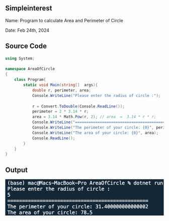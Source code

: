 ## Simpleinterest

Name: Program to calculate Area and Perimeter of Circle

Date: Feb 24th, 2024

## Source Code

```csharp // See https://aka.ms/new-console-template for more information
using System;

namespace AreaOfCircle
{
    class Program{
        static void Main(string[]  args){
            double r, perimeter, area;
            Console.WriteLine("Please enter the radius of circle :");

            r = Convert.ToDouble(Console.ReadLine());
            perimeter = 2 * 3.14 * r;
            area = 3.14 * Math.Pow(r, 2); // area  =  3.14 * r * r;
            Console.WriteLine("================================================");
            Console.WriteLine("The perimeter of your circle: {0}", perimeter);
            Console.WriteLine("The area of your circle: {0}", area);
            Console.ReadLine();
        }
    }
}
```

## Output

![Program to Calculate Area and Perimeter of Circle](./output.png)